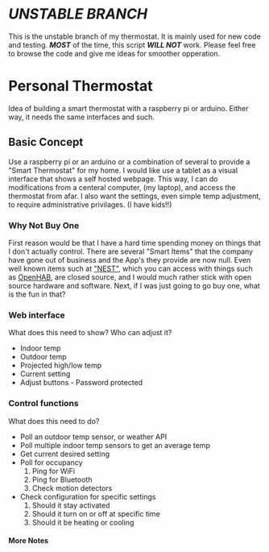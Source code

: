 # ***UNSTABLE BRANCH***
This is the unstable branch of my thermostat.
It is mainly used for new code and testing.
***MOST*** of the time, this script ***WILL NOT*** work.
Please feel free to browse the code and give me ideas for smoother opperation.

# Personal Thermostat
Idea of building a smart thermostat with a raspberry pi or arduino.  Either way, it needs the same interfaces and such.

## Basic Concept
Use a raspberry pi or an arduino or a combination of several to provide a "Smart Thermostat" for my home.
I would like use a tablet as a visual interface that shows a self hosted webpage.
This way, I can do modifications from a centeral computer, (my laptop), and access the thermostat from afar.
I also want the settings, even simple temp adjustment, to require administrative privilages.  (I have kids!!)

### Why Not Buy One
First reason would be that I have a hard time spending money on things that I don't actually control.
There are several "Smart Items" that the company have gone out of business and the App's they provide are now null.
Even well known items such at ["NEST"](https://store.google.com/us/magazine/compare_thermostats?hl=en-US&GoogleNest&utm_source=nest_redirect&utm_medium=google_oo&utm_campaign=GS103056&utm_term=thermostats), which you can access with things such as [OpenHAB](https://www.openhab.org/), are closed source, and I would much rather stick with open source hardware and software.
Next, if I was just going to go buy one, what is the fun in that?

### Web interface
What does this need to show?  Who can adjust it?

  * Indoor temp
  * Outdoor temp
  * Projected high/low temp
  * Current setting
  * Adjust buttons  - Password protected

### Control functions
What does this need to do?

  * Poll an outdoor temp sensor, or weather API
  * Poll multiple indoor temp sensors to get an average temp
  * Get current desired setting
  * Poll for occupancy
    1.  Ping for WiFi
    2.  Ping for Bluetooth
    3.  Check motion detectors
  * Check configuration for specific settings
    1.  Should it stay activated
    2.  Should it turn on or off at specific time
    3.  Should it be heating or cooling

#### More Notes
